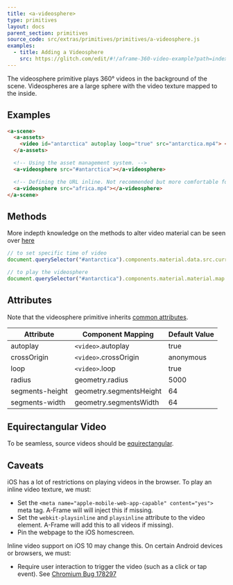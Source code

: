 ```yaml
---
title: <a-videosphere>
type: primitives
layout: docs
parent_section: primitives
source_code: src/extras/primitives/primitives/a-videosphere.js
examples:
  - title: Adding a Videosphere
    src: https://glitch.com/edit/#!/aframe-360-video-example?path=index.html
---
```


The videosphere primitive plays 360&deg; videos in the background of the scene.
Videospheres are a large sphere with the video texture mapped to the inside.

## Examples

```html
<a-scene>
  <a-assets>
    <video id="antarctica" autoplay loop="true" src="antarctica.mp4"> </video>
  </a-assets>

  <!-- Using the asset management system. -->
  <a-videosphere src="#antarctica"></a-videosphere>

  <!-- Defining the URL inline. Not recommended but more comfortable for web developers. -->
  <a-videosphere src="africa.mp4"></a-videosphere>
</a-scene>
```

## Methods 

More indepth knowledge on the methods to alter video material can be seen over [here](../components/material.html#video-textures)

```javascript
// to set specific time of video
document.querySelector("#antarctica").components.material.data.src.currentTime = 0 // start of video

// to play the videosphere
document.querySelector("#antarctica").components.material.material.map.image.play();
```

## Attributes

Note that the videosphere primitive inherits [common attributes](./common-attributes.md).

| Attribute       | Component Mapping       | Default Value |
|-----------------|-------------------------|---------------|
| autoplay        | `<video>`.autoplay      | true          |
| crossOrigin     | `<video>`.crossOrigin   | anonymous     |
| loop            | `<video>`.loop          | true          |
| radius          | geometry.radius         | 5000          |
| segments-height | geometry.segmentsHeight | 64            |
| segments-width  | geometry.segmentsWidth  | 64            |



## Equirectangular Video

[equirectangular]: https://en.wikipedia.org/wiki/Equirectangular_projection

To be seamless, source videos should be [equirectangular][equirectangular].

## Caveats

iOS has a lot of restrictions on playing videos in the browser. To play an inline video texture, we must:

- Set the `<meta name="apple-mobile-web-app-capable" content="yes">` meta tag. A-Frame will will inject this if missing.
- Set the `webkit-playsinline` and `playsinline` attribute to the video element. A-Frame will add this to all videos if missing).
- Pin the webpage to the iOS homescreen.

Inline video support on iOS 10 may change this. On certain Android devices or
browsers, we must:

[android-touch-bug]: https://bugs.chromium.org/p/chromium/issues/detail?id=178297

- Require user interaction to trigger the video (such as a click or tap event). See [Chromium Bug 178297][android-touch-bug]
